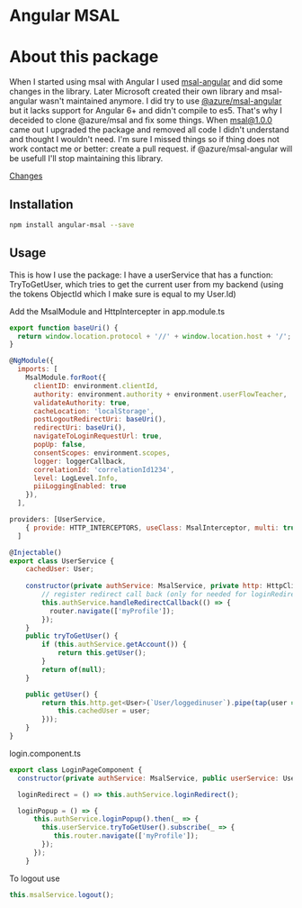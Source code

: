 
Angular MSAL
=================================================================

# About this package
When I started using msal with Angular I used <a href="https://github.com/benbaran/msal-angular">msal-angular</a> and did some changes in the library. Later Microsoft created their own library and msal-angular wasn't maintained anymore. I did try to use <a href="https://github.com/AzureAD/microsoft-authentication-library-for-js/">@azure/msal-angular</a> but it lacks support for Angular 6+ and didn't compile to es5. That's why I deceided to clone @azure/msal and fix some things. When msal@1.0.0 came out I upgraded the package and removed all code I didn't understand and thought I wouldn't need. I'm sure I missed things so if thing does not work contact me or better: create a pull request. if @azure/msal-angular will be usefull I'll stop maintaining this library.

<a href="https://github.com/Marcelh1983/angular-msal/blob/master/changelog.md">Changes</a>
## Installation

```sh
npm install angular-msal --save
```

## Usage

This is how I use the package:
I have a userService that has a function: TryToGetUser, which tries to get the current user from
my backend (using the tokens ObjectId which I make sure is equal to my User.Id)

Add the MsalModule and HttpIntercepter in app.module.ts

```js 
export function baseUri() {
  return window.location.protocol + '//' + window.location.host + '/';
}

@NgModule({
  imports: [
    MsalModule.forRoot({
      clientID: environment.clientId,
      authority: environment.authority + environment.userFlowTeacher,
      validateAuthority: true,
      cacheLocation: 'localStorage',
      postLogoutRedirectUri: baseUri(),
      redirectUri: baseUri(),
      navigateToLoginRequestUrl: true,
      popUp: false,
      consentScopes: environment.scopes,
      logger: loggerCallback,
      correlationId: 'correlationId1234',
      level: LogLevel.Info,
      piiLoggingEnabled: true
    }),
  ],
```    

```js 
providers: [UserService,
    { provide: HTTP_INTERCEPTORS, useClass: MsalInterceptor, multi: true }
  ]
```

```js
@Injectable()
export class UserService {
    cachedUser: User;
    
    constructor(private authService: MsalService, private http: HttpClient) {
        // register redirect call back (only for needed for loginRedirect)
        this.authService.handleRedirectCallback(() => {  
          router.navigate(['myProfile']);
        });
    }
    public tryToGetUser() {
        if (this.authService.getAccount()) {
            return this.getUser();
        }
        return of(null);
    }

    public getUser() {
        return this.http.get<User>(`User/loggedinuser`).pipe(tap(user => {
            this.cachedUser = user;
        }));
    }
}

```

login.component.ts

```js
export class LoginPageComponent {
  constructor(private authService: MsalService, public userService: UserService, private router: Router) {

  loginRedirect = () => this.authService.loginRedirect();

  loginPopup = () => {
      this.authService.loginPopup().then(_ => {
        this.userService.tryToGetUser().subscribe(_ => {
           this.router.navigate(['myProfile']);
        });
      });
    }
```

To logout use 

```js
this.msalService.logout();
```


